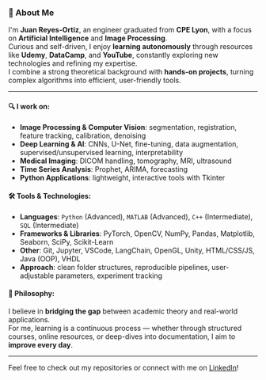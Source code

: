 ### 👋 About Me

I'm **Juan Reyes-Ortiz**, an engineer graduated from **CPE Lyon**, with a focus on **Artificial Intelligence** and **Image Processing**.  
Curious and self-driven, I enjoy **learning autonomously** through resources like **Udemy**, **DataCamp**, and **YouTube**, constantly exploring new technologies and refining my expertise.  
I combine a strong theoretical background with **hands-on projects**, turning complex algorithms into efficient, user-friendly tools.

---

#### 🔍 I work on:
- **Image Processing & Computer Vision**: segmentation, registration, feature tracking, calibration, denoising  
- **Deep Learning & AI**: CNNs, U-Net, fine-tuning, data augmentation, supervised/unsupervised learning, interpretability  
- **Medical Imaging**: DICOM handling, tomography, MRI, ultrasound  
- **Time Series Analysis**: Prophet, ARIMA, forecasting  
- **Python Applications**: lightweight, interactive tools with Tkinter

#### 🛠️ Tools & Technologies:
- **Languages**: `Python` (Advanced), `MATLAB` (Advanced), `C++` (Intermediate), `SQL` (Intermediate)  
- **Frameworks & Libraries**: PyTorch, OpenCV, NumPy, Pandas, Matplotlib, Seaborn, SciPy, Scikit-Learn  
- **Other**: Git, Jupyter, VSCode, LangChain, OpenGL, Unity, HTML/CSS/JS, Java (OOP), VHDL  
- **Approach**: clean folder structures, reproducible pipelines, user-adjustable parameters, experiment tracking

#### 🧪 Philosophy:
I believe in **bridging the gap** between academic theory and real-world applications.  
For me, learning is a continuous process — whether through structured courses, online resources, or deep-dives into documentation, I aim to **improve every day**.

---

Feel free to check out my repositories or connect with me on [LinkedIn](https://www.linkedin.com/in/juan-r-1b6594233/)!
